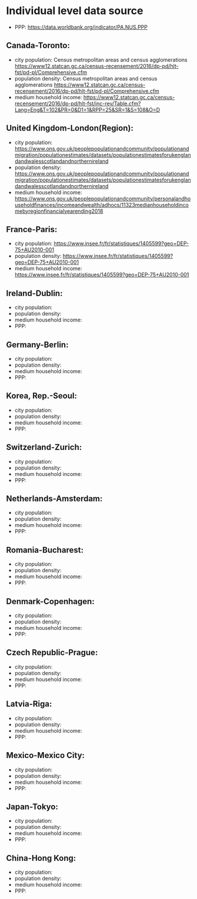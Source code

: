 # Individual level data source
* PPP: https://data.worldbank.org/indicator/PA.NUS.PPP
## Canada-Toronto:
   * city population: Census metropolitan areas and census agglomerations
   https://www12.statcan.gc.ca/census-recensement/2016/dp-pd/hlt-fst/pd-pl/Comprehensive.cfm
   * population density: Census metropolitan areas and census agglomerations
   https://www12.statcan.gc.ca/census-recensement/2016/dp-pd/hlt-fst/pd-pl/Comprehensive.cfm
   * medium household income: https://www12.statcan.gc.ca/census-recensement/2016/dp-pd/hlt-fst/inc-rev/Table.cfm?Lang=Eng&T=102&PR=0&D1=1&RPP=25&SR=1&S=108&O=D
## United Kingdom-London(Region):
   * city population: 
  https://www.ons.gov.uk/peoplepopulationandcommunity/populationandmigration/populationestimates/datasets/populationestimatesforukenglandandwalesscotlandandnorthernireland
   * population density: 
  https://www.ons.gov.uk/peoplepopulationandcommunity/populationandmigration/populationestimates/datasets/populationestimatesforukenglandandwalesscotlandandnorthernireland
   * medium household income:     https://www.ons.gov.uk/peoplepopulationandcommunity/personalandhouseholdfinances/incomeandwealth/adhocs/11323medianhouseholdincomebyregionfinancialyearending2018
## France-Paris:
   * city population: https://www.insee.fr/fr/statistiques/1405599?geo=DEP-75+AU2010-001
   * population density: https://www.insee.fr/fr/statistiques/1405599?geo=DEP-75+AU2010-001
   * medium household income: https://www.insee.fr/fr/statistiques/1405599?geo=DEP-75+AU2010-001
## Ireland-Dublin:
   * city population: 
   * population density: 
   * medium household income: 
   * PPP: 
## Germany-Berlin:
   * city population: 
   * population density: 
   * medium household income: 
   * PPP: 
## Korea, Rep.-Seoul:
   * city population: 
   * population density: 
   * medium household income: 
   * PPP: 
## Switzerland-Zurich:
   * city population: 
   * population density: 
   * medium household income: 
   * PPP: 
## Netherlands-Amsterdam:
   * city population: 
   * population density: 
   * medium household income: 
   * PPP: 
## Romania-Bucharest:
   * city population: 
   * population density: 
   * medium household income: 
   * PPP: 
## Denmark-Copenhagen:
   * city population: 
   * population density: 
   * medium household income: 
   * PPP: 
## Czech Republic-Prague:
   * city population: 
   * population density: 
   * medium household income: 
   * PPP: 
## Latvia-Riga:
   * city population: 
   * population density: 
   * medium household income: 
   * PPP: 
## Mexico-Mexico City:
   * city population: 
   * population density: 
   * medium household income: 
   * PPP: 
## Japan-Tokyo:
   * city population: 
   * population density: 
   * medium household income: 
   * PPP: 
## China-Hong Kong:
   * city population: 
   * population density: 
   * medium household income: 
   * PPP: 
